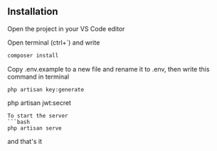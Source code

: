 
## Installation

Open the project in your VS Code editor 

Open terminal (ctrl+`) and write 
```bash
composer install
```
Copy .env.example to a new file and rename it to .env, then write this command in terminal 
```
php artisan key:generate
```
php artisan jwt:secret
```
To start the server 
```bash
php artisan serve
```


and that's it 

